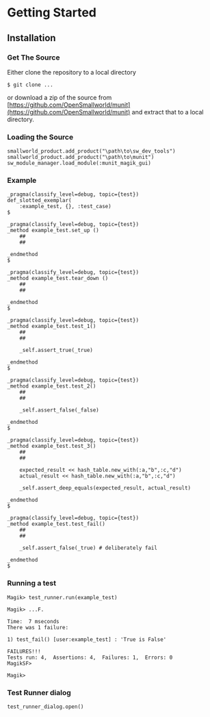 # Getting Started

## Installation

### Get The Source

Either clone the repository to a local directory

```
$ git clone ...
```

or download a zip of the source from [https://github.com/OpenSmallworld/munit](https://github.com/OpenSmallworld/munit) and extract that to a local directory.

### Loading the Source

```
smallworld_product.add_product("\path\to\sw_dev_tools")
smallworld_product.add_product("\path\to\munit")
sw_module_manager.load_module(:munit_magik_gui)
```

### Example

```
_pragma(classify_level=debug, topic={test})
def_slotted_exemplar(
	:example_test, {}, :test_case)
$

_pragma(classify_level=debug, topic={test})
_method example_test.set_up ()
	## 
	## 
	
_endmethod
$

_pragma(classify_level=debug, topic={test})
_method example_test.tear_down ()
	## 
	## 
	
_endmethod
$

_pragma(classify_level=debug, topic={test})
_method example_test.test_1()
	## 
	## 

	_self.assert_true(_true)
	
_endmethod
$

_pragma(classify_level=debug, topic={test})
_method example_test.test_2()
	## 
	## 

	_self.assert_false(_false)
	
_endmethod
$

_pragma(classify_level=debug, topic={test})
_method example_test.test_3()
	## 
	## 

	expected_result << hash_table.new_with(:a,"b",:c,"d")
	actual_result << hash_table.new_with(:a,"b",:c,"d")

	_self.assert_deep_equals(expected_result, actual_result)
	
_endmethod
$

_pragma(classify_level=debug, topic={test})
_method example_test.test_fail()
	## 
	## 

	_self.assert_false(_true) # deliberately fail
	
_endmethod
$
```

### Running a test

```
Magik> test_runner.run(example_test)

Magik> ...F.

Time:  7 mseconds 
There was 1 failure:

1) test_fail() [user:example_test] : 'True is False'

FAILURES!!!
Tests run: 4,  Assertions: 4,  Failures: 1,  Errors: 0
MagikSF> 

Magik> 
```

### Test Runner dialog

```
test_runner_dialog.open()
```